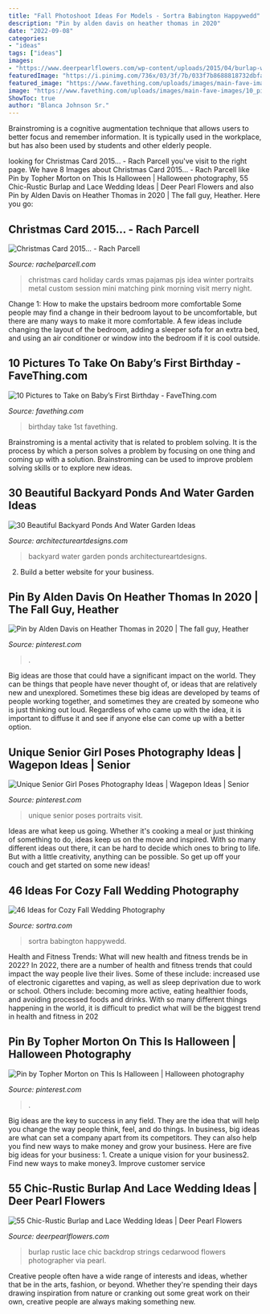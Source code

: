 ```yaml
---
title: "Fall Photoshoot Ideas For Models - Sortra Babington Happywedd"
description: "Pin by alden davis on heather thomas in 2020"
date: "2022-09-08"
categories:
- "ideas"
tags: ["ideas"]
images:
- "https://www.deerpearlflowers.com/wp-content/uploads/2015/04/burlap-wedding-backdrop-with-photos.jpg"
featuredImage: "https://i.pinimg.com/736x/03/3f/7b/033f7b8688818732dbfaf41c92f306e4.jpg"
featured_image: "https://www.favething.com/uploads/images/main-fave-images/10_pictures_to_take_on_baby_s_first_birthday-2.jpg"
image: "https://www.favething.com/uploads/images/main-fave-images/10_pictures_to_take_on_baby_s_first_birthday-2.jpg"
ShowToc: true
author: "Blanca Johnson Sr."
---
```



Brainstroming is a cognitive augmentation technique that allows users to better focus and remember information. It is typically used in the workplace, but has also been used by students and other elderly people.

	

		
looking for Christmas Card 2015… - Rach Parcell you've visit to the right page. We have 8 Images about Christmas Card 2015… - Rach Parcell like Pin by Topher Morton on This Is Halloween | Halloween photography, 55 Chic-Rustic Burlap and Lace Wedding Ideas | Deer Pearl Flowers and also Pin by Alden Davis on Heather Thomas in 2020 | The fall guy, Heather. Here you go:
		
    
## Christmas Card 2015… - Rach Parcell

<img loading=lazy src="https://sfo2.digitaloceanspaces.com/rachelparcell/2015/12/family-christmas-card-ideas-pjs.jpg" onerror="this.onerror=null;this.src='https://tse2.mm.bing.net/th?id=OIP.1mQLEeQVylOkfylA0wtFmwHaLH&amp;pid=15.1';" alt="Christmas Card 2015… - Rach Parcell">

_Source: rachelparcell.com_

>christmas card holiday cards xmas pajamas pjs idea winter portraits metal custom session mini matching pink morning visit merry night. 

	

Change 1: How to make the upstairs bedroom more comfortable
Some people may find a change in their bedroom layout to be uncomfortable, but there are many ways to make it more comfortable. A few ideas include changing the layout of the bedroom, adding a sleeper sofa for an extra bed, and using an air conditioner or window into the bedroom if it is cool outside.

    
## 10 Pictures To Take On Baby’s First Birthday - FaveThing.com

<img loading=lazy src="https://www.favething.com/uploads/images/main-fave-images/10_pictures_to_take_on_baby_s_first_birthday-2.jpg" onerror="this.onerror=null;this.src='https://tse1.mm.bing.net/th?id=OIP.rmIb57mqCoQDzlwpd3Q-zwHaKX&amp;pid=15.1';" alt="10 Pictures to Take on Baby’s First Birthday - FaveThing.com">

_Source: favething.com_

>birthday take 1st favething. 

	

Brainstroming is a mental activity that is related to problem solving. It is the process by which a person solves a problem by focusing on one thing and coming up with a solution. Brainstroming can be used to improve problem solving skills or to explore new ideas.

    
## 30 Beautiful Backyard Ponds And Water Garden Ideas

<img loading=lazy src="https://www.architectureartdesigns.com/wp-content/uploads/2013/04/Backyard-ArchitectureArtDesigns-14.jpg" onerror="this.onerror=null;this.src='https://tse4.mm.bing.net/th?id=OIP.9yFuWErWWe5YMQIDN7yU-AHaLE&amp;pid=15.1';" alt="30 Beautiful Backyard Ponds And Water Garden Ideas">

_Source: architectureartdesigns.com_

>backyard water garden ponds architectureartdesigns. 

	

2. Build a better website for your business. 

    
## Pin By Alden Davis On Heather Thomas In 2020 | The Fall Guy, Heather

<img loading=lazy src="https://i.pinimg.com/736x/5c/fa/6a/5cfa6a267ab7737fa22397da48b61444.jpg" onerror="this.onerror=null;this.src='https://tse2.mm.bing.net/th?id=OIP.VEMkur2v7H9YsjbmN2GscQHaKx&amp;pid=15.1';" alt="Pin by Alden Davis on Heather Thomas in 2020 | The fall guy, Heather">

_Source: pinterest.com_

>. 

	

Big ideas are those that could have a significant impact on the world. They can be things that people have never thought of, or ideas that are relatively new and unexplored. Sometimes these big ideas are developed by teams of people working together, and sometimes they are created by someone who is just thinking out loud. Regardless of who came up with the idea, it is important to diffuse it and see if anyone else can come up with a better option.

    
## Unique Senior Girl Poses Photography Ideas | Wagepon Ideas | Senior

<img loading=lazy src="https://i.pinimg.com/736x/55/11/8e/55118ef92abbfaa0eee11770aeeb68d8.jpg" onerror="this.onerror=null;this.src='https://tse1.mm.bing.net/th?id=OIP.mtT9L_AwiOiunfpg2AD_HQHaLH&amp;pid=15.1';" alt="Unique Senior Girl Poses Photography Ideas | Wagepon Ideas | Senior">

_Source: pinterest.com_

>unique senior poses portraits visit. 

	

Ideas are what keep us going. Whether it's cooking a meal or just thinking of something to do, ideas keep us on the move and inspired. With so many different ideas out there, it can be hard to decide which ones to bring to life. But with a little creativity, anything can be possible. So get up off your couch and get started on some new ideas!

    
## 46 Ideas For Cozy Fall Wedding Photography

<img loading=lazy src="https://www.sortra.com/wp-content/uploads/2014/10/fall-wedding-photography13.jpg" onerror="this.onerror=null;this.src='https://tse1.mm.bing.net/th?id=OIP.b5SCtaF01uZFAOadvGdmVAHaLH&amp;pid=15.1';" alt="46 Ideas for Cozy Fall Wedding Photography">

_Source: sortra.com_

>sortra babington happywedd. 

	

Health and Fitness Trends: What will new health and fitness trends be in 2022?
In 2022, there are a number of health and fitness trends that could impact the way people live their lives. Some of these include: increased use of electronic cigarettes and vaping, as well as sleep deprivation due to work or school. Others include: becoming more active, eating healthier foods, and avoiding processed foods and drinks. With so many different things happening in the world, it is difficult to predict what will be the biggest trend in health and fitness in 202
    
## Pin By Topher Morton On This Is Halloween | Halloween Photography

<img loading=lazy src="https://i.pinimg.com/736x/03/3f/7b/033f7b8688818732dbfaf41c92f306e4.jpg" onerror="this.onerror=null;this.src='https://tse1.mm.bing.net/th?id=OIP.UbkoS_3MxtxsOXU4ZNonOAHaLD&amp;pid=15.1';" alt="Pin by Topher Morton on This Is Halloween | Halloween photography">

_Source: pinterest.com_

>. 

	

Big ideas are the key to success in any field. They are the idea that will help you change the way people think, feel, and do things. In business, big ideas are what can set a company apart from its competitors. They can also help you find new ways to make money and grow your business. Here are five big ideas for your business: 1. Create a unique vision for your business2. Find new ways to make money3. Improve customer service
    
## 55 Chic-Rustic Burlap And Lace Wedding Ideas | Deer Pearl Flowers

<img loading=lazy src="https://www.deerpearlflowers.com/wp-content/uploads/2015/04/burlap-wedding-backdrop-with-photos.jpg" onerror="this.onerror=null;this.src='https://tse1.mm.bing.net/th?id=OIP.TiDmQf8RM6MFAHRGsYCwGgHaLG&amp;pid=15.1';" alt="55 Chic-Rustic Burlap and Lace Wedding Ideas | Deer Pearl Flowers">

_Source: deerpearlflowers.com_

>burlap rustic lace chic backdrop strings cedarwood flowers photographer via pearl. 

	

Creative people often have a wide range of interests and ideas, whether that be in the arts, fashion, or beyond. Whether they're spending their days drawing inspiration from nature or cranking out some great work on their own, creative people are always making something new.

